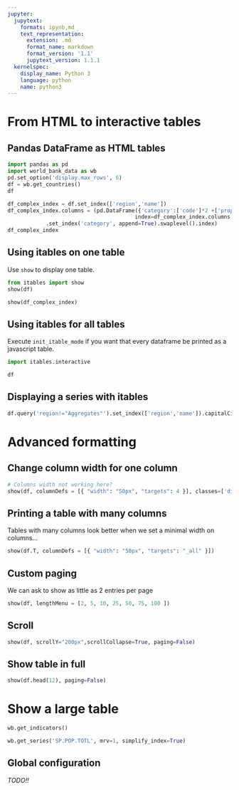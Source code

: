 ```yaml
---
jupyter:
  jupytext:
    formats: ipynb,md
    text_representation:
      extension: .md
      format_name: markdown
      format_version: '1.1'
      jupytext_version: 1.1.1
  kernelspec:
    display_name: Python 3
    language: python
    name: python3
---
```


# From HTML to interactive tables

## Pandas DataFrame as HTML tables

```python
import pandas as pd
import world_bank_data as wb
pd.set_option('display.max_rows', 6)
df = wb.get_countries()
df
```

```python
df_complex_index = df.set_index(['region','name'])
df_complex_index.columns = (pd.DataFrame({'category':['code']*2 +['property']*2 +['localisation']*3},
                                        index=df_complex_index.columns.rename('detail'))
            .set_index('category', append=True).swaplevel().index)
df_complex_index
```

## Using itables on one table

Use `show` to display one table.

```python
from itables import show
show(df)
```

```python
show(df_complex_index)
```

## Using itables for all tables

Execute `init_itable_mode` if you want that every dataframe be printed as a javascript table.

```python
import itables.interactive
```

```python
df
```

## Displaying a series with itables

```python
df.query('region!="Aggregates"').set_index(['region','name']).capitalCity
```

# Advanced formatting

## Change column width for one column

```python
# Columns width not working here?
show(df, columnDefs = [{ "width": "50px", "targets": 4 }], classes=['display', 'nowrap'])
```

## Printing a table with many columns

Tables with many columns look better when we set a minimal width on columns...

```python
show(df.T, columnDefs = [{ "width": "50px", "targets": "_all" }])
```

## Custom paging

We can ask to show as little as 2 entries per page

```python
show(df, lengthMenu = [2, 5, 10, 25, 50, 75, 100 ])
```

## Scroll

```python
show(df, scrollY="200px",scrollCollapse=True, paging=False)
```

## Show table in full

```python
show(df.head(12), paging=False)
```

# Show a large table

```python
wb.get_indicators()
```

```python
wb.get_series('SP.POP.TOTL', mrv=1, simplify_index=True)
```

## Global configuration

*TODO!!*
